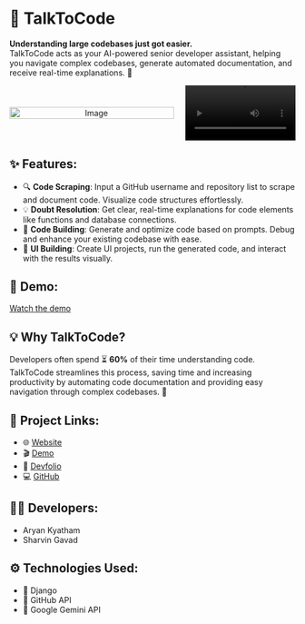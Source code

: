 # 🚀 **TalkToCode** 

**Understanding large codebases just got easier.**  
TalkToCode acts as your AI-powered senior developer assistant, helping you navigate complex codebases, generate automated documentation, and receive real-time explanations. 🎯

<div align="center" style="display: flex; justify-content: center; align-items: center; gap: 20px;">

  <!-- Image Div -->
  <div style="flex: 60%;">
    <img src="https://github.com/user-attachments/assets/abf47ac1-088f-46e7-961f-155d8bc1b0aa" alt="Image" style="width: 100%;"/>
  </div>





  <!-- Video Div -->
  <div style="flex: 40%;">
    <video width="100%" controls>
      <source src="https://github.com/user-attachments/assets/370d0599-26ef-4f33-91d0-c74a07174d57" type="video/mp4">
      Your browser does not support the video tag.
    </video>
  </div>

</div>


## ✨ Features:
- 🔍 **Code Scraping**: Input a GitHub username and repository list to scrape and document code. Visualize code structures effortlessly.
- 💡 **Doubt Resolution**: Get clear, real-time explanations for code elements like functions and database connections.
- 🔨 **Code Building**: Generate and optimize code based on prompts. Debug and enhance your existing codebase with ease.
- 🎨 **UI Building**: Create UI projects, run the generated code, and interact with the results visually.

## 🎥 Demo:  
[Watch the demo](https://github.com/user-attachments/assets/4e98523a-a47d-46cf-81ac-8cbbcad2fb95)

## 💡 **Why TalkToCode?**
Developers often spend ⏳ **60%** of their time understanding code. TalkToCode streamlines this process, saving time and increasing productivity by automating code documentation and providing easy navigation through complex codebases. 🚀

## 🔗 Project Links:
- 🌐 [Website](https://genai-apac.el.r.appspot.com/)
- 🎬 [Demo](https://www.loom.com/share/e0ddeda326e048eb8923df859a6a00ba?sid=b5ff1808-b8e1-45f7-ab61-008dd0853f1c)
- 🏅 [Devfolio](https://devfolio.co/projects/talktocode-0a26)
- 💻 [GitHub](https://github.com/ARYANK-08/codeai)

## 👨‍💻 Developers:
- Aryan Kyatham
- Sharvin Gavad

## ⚙️ Technologies Used:
- 🐍 Django
- 🐙 GitHub API
- 🤖 Google Gemini API


